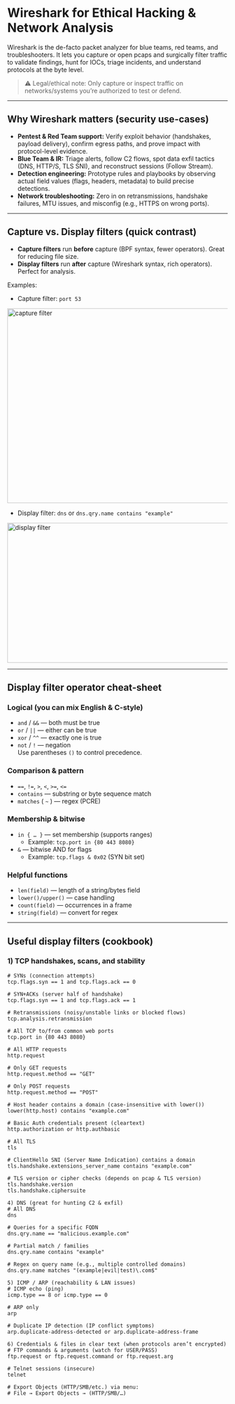 # Wireshark for Ethical Hacking & Network Analysis

Wireshark is the de-facto packet analyzer for blue teams, red teams, and troubleshooters. It lets you capture or open pcaps and surgically filter traffic to validate findings, hunt for IOCs, triage incidents, and understand protocols at the byte level.

> ⚠️ Legal/ethical note: Only capture or inspect traffic on networks/systems you’re authorized to test or defend.

---

## Why Wireshark matters (security use-cases)

- **Pentest & Red Team support:** Verify exploit behavior (handshakes, payload delivery), confirm egress paths, and prove impact with protocol-level evidence.  
- **Blue Team & IR:** Triage alerts, follow C2 flows, spot data exfil tactics (DNS, HTTP/S, TLS SNI), and reconstruct sessions (Follow Stream).  
- **Detection engineering:** Prototype rules and playbooks by observing actual field values (flags, headers, metadata) to build precise detections.  
- **Network troubleshooting:** Zero in on retransmissions, handshake failures, MTU issues, and misconfig (e.g., HTTPS on wrong ports).

---

## Capture vs. Display filters (quick contrast)

- **Capture filters** run **before** capture (BPF syntax, fewer operators). Great for reducing file size.  
- **Display filters** run **after** capture (Wireshark syntax, rich operators). Perfect for analysis.

Examples:
- Capture filter: `port 53`
<img width="1195" height="444" alt="capture filter" src="https://github.com/user-attachments/assets/df21b432-128f-4c31-b3ef-2b01f5fce6ac" />

  
- Display filter: `dns` or `dns.qry.name contains "example"`
<img width="938" height="319" alt="display filter" src="https://github.com/user-attachments/assets/0d01f4e5-02d3-466a-becd-fae19293d9a7" />

---

## Display filter operator cheat-sheet

### Logical (you can mix English & C-style)
- `and` / `&&` — both must be true  
- `or` / `||` — either can be true  
- `xor` / `^^` — exactly one is true  
- `not` / `!` — negation  
Use parentheses `()` to control precedence.

### Comparison & pattern
- `==`, `!=`, `>`, `<`, `>=`, `<=`
- `contains` — substring or byte sequence match  
- `matches` ( `~` ) — regex (PCRE)

### Membership & bitwise
- `in { … }` — set membership (supports ranges)  
  - Example: `tcp.port in {80 443 8080}`  
- `&` — bitwise AND for flags  
  - Example: `tcp.flags & 0x02` (SYN bit set)

### Helpful functions
- `len(field)` — length of a string/bytes field  
- `lower()/upper()` — case handling  
- `count(field)` — occurrences in a frame  
- `string(field)` — convert for regex

---

## Useful display filters (cookbook)

### 1) TCP handshakes, scans, and stability
```wireshark
# SYNs (connection attempts)
tcp.flags.syn == 1 and tcp.flags.ack == 0

# SYN+ACKs (server half of handshake)
tcp.flags.syn == 1 and tcp.flags.ack == 1

# Retransmissions (noisy/unstable links or blocked flows)
tcp.analysis.retransmission

# All TCP to/from common web ports
tcp.port in {80 443 8080}

# All HTTP requests
http.request

# Only GET requests
http.request.method == "GET"

# Only POST requests
http.request.method == "POST"

# Host header contains a domain (case-insensitive with lower())
lower(http.host) contains "example.com"

# Basic Auth credentials present (cleartext)
http.authorization or http.authbasic

# All TLS
tls

# ClientHello SNI (Server Name Indication) contains a domain
tls.handshake.extensions_server_name contains "example.com"

# TLS version or cipher checks (depends on pcap & TLS version)
tls.handshake.version
tls.handshake.ciphersuite

4) DNS (great for hunting C2 & exfil)
# All DNS
dns

# Queries for a specific FQDN
dns.qry.name == "malicious.example.com"

# Partial match / families
dns.qry.name contains "example"

# Regex on query name (e.g., multiple controlled domains)
dns.qry.name matches "(example|evil|test)\.com$"

5) ICMP / ARP (reachability & LAN issues)
# ICMP echo (ping)
icmp.type == 8 or icmp.type == 0

# ARP only
arp

# Duplicate IP detection (IP conflict symptoms)
arp.duplicate-address-detected or arp.duplicate-address-frame

6) Credentials & files in clear text (when protocols aren’t encrypted)
# FTP commands & arguments (watch for USER/PASS)
ftp.request or ftp.request.command or ftp.request.arg

# Telnet sessions (insecure)
telnet

# Export Objects (HTTP/SMB/etc.) via menu:
# File → Export Objects → (HTTP/SMB/…)
